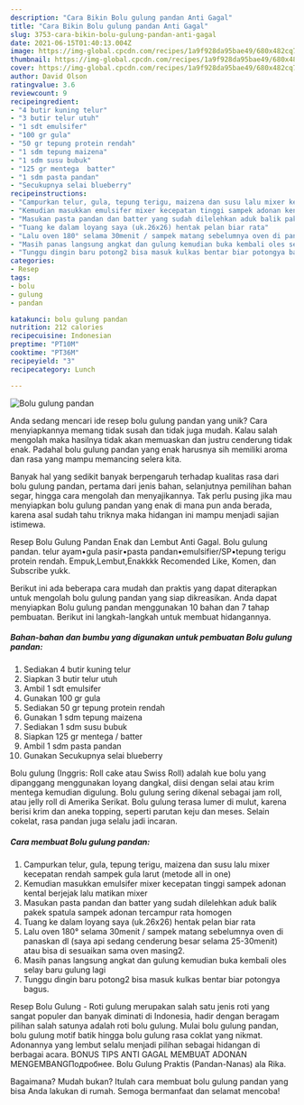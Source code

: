 ```yaml
---
description: "Cara Bikin Bolu gulung pandan Anti Gagal"
title: "Cara Bikin Bolu gulung pandan Anti Gagal"
slug: 3753-cara-bikin-bolu-gulung-pandan-anti-gagal
date: 2021-06-15T01:40:13.004Z
image: https://img-global.cpcdn.com/recipes/1a9f928da95bae49/680x482cq70/bolu-gulung-pandan-foto-resep-utama.jpg
thumbnail: https://img-global.cpcdn.com/recipes/1a9f928da95bae49/680x482cq70/bolu-gulung-pandan-foto-resep-utama.jpg
cover: https://img-global.cpcdn.com/recipes/1a9f928da95bae49/680x482cq70/bolu-gulung-pandan-foto-resep-utama.jpg
author: David Olson
ratingvalue: 3.6
reviewcount: 9
recipeingredient:
- "4 butir kuning telur"
- "3 butir telur utuh"
- "1 sdt emulsifer"
- "100 gr gula"
- "50 gr tepung protein rendah"
- "1 sdm tepung maizena"
- "1 sdm susu bubuk"
- "125 gr mentega  batter"
- "1 sdm pasta pandan"
- "Secukupnya selai blueberry"
recipeinstructions:
- "Campurkan telur, gula, tepung terigu, maizena dan susu lalu mixer kecepatan rendah sampek gula larut (metode all in one)"
- "Kemudian masukkan emulsifer mixer kecepatan tinggi sampek adonan kental berjejak lalu matikan mixer"
- "Masukan pasta pandan dan batter yang sudah dilelehkan aduk balik pakek spatula sampek adonan tercampur rata homogen"
- "Tuang ke dalam loyang saya (uk.26x26) hentak pelan biar rata"
- "Lalu oven 180° selama 30menit / sampek matang sebelumnya oven di panaskan dl (saya api sedang cenderung besar selama 25-30menit) atau bisa di sesuaikan sama oven masing2."
- "Masih panas langsung angkat dan gulung kemudian buka kembali oles selay baru gulung lagi"
- "Tunggu dingin baru potong2 bisa masuk kulkas bentar biar potongya bagus."
categories:
- Resep
tags:
- bolu
- gulung
- pandan

katakunci: bolu gulung pandan 
nutrition: 212 calories
recipecuisine: Indonesian
preptime: "PT10M"
cooktime: "PT36M"
recipeyield: "3"
recipecategory: Lunch

---
```



![Bolu gulung pandan](https://img-global.cpcdn.com/recipes/1a9f928da95bae49/680x482cq70/bolu-gulung-pandan-foto-resep-utama.jpg)

Anda sedang mencari ide resep bolu gulung pandan yang unik? Cara menyiapkannya memang tidak susah dan tidak juga mudah. Kalau salah mengolah maka hasilnya tidak akan memuaskan dan justru cenderung tidak enak. Padahal bolu gulung pandan yang enak harusnya sih memiliki aroma dan rasa yang mampu memancing selera kita.

Banyak hal yang sedikit banyak berpengaruh terhadap kualitas rasa dari bolu gulung pandan, pertama dari jenis bahan, selanjutnya pemilihan bahan segar, hingga cara mengolah dan menyajikannya. Tak perlu pusing jika mau menyiapkan bolu gulung pandan yang enak di mana pun anda berada, karena asal sudah tahu triknya maka hidangan ini mampu menjadi sajian istimewa.

Resep Bolu Gulung Pandan Enak dan Lembut Anti Gagal. Bolu gulung pandan. telur ayam•gula pasir•pasta pandan•emulsifier/SP•tepung terigu protein rendah. Empuk,Lembut,Enakkkk Recomended Like, Komen, dan Subscribe yukk.


Berikut ini ada beberapa cara mudah dan praktis yang dapat diterapkan untuk mengolah bolu gulung pandan yang siap dikreasikan. Anda dapat menyiapkan Bolu gulung pandan menggunakan 10 bahan dan 7 tahap pembuatan. Berikut ini langkah-langkah untuk membuat hidangannya.

<!--inarticleads1-->

##### Bahan-bahan dan bumbu yang digunakan untuk pembuatan Bolu gulung pandan:

1. Sediakan 4 butir kuning telur
1. Siapkan 3 butir telur utuh
1. Ambil 1 sdt emulsifer
1. Gunakan 100 gr gula
1. Sediakan 50 gr tepung protein rendah
1. Gunakan 1 sdm tepung maizena
1. Sediakan 1 sdm susu bubuk
1. Siapkan 125 gr mentega / batter
1. Ambil 1 sdm pasta pandan
1. Gunakan Secukupnya selai blueberry


Bolu gulung (Inggris: Roll cake atau Swiss Roll) adalah kue bolu yang dipanggang menggunakan loyang dangkal, diisi dengan selai atau krim mentega kemudian digulung. Bolu gulung sering dikenal sebagai jam roll, atau jelly roll di Amerika Serikat. Bolu gulung terasa lumer di mulut, karena berisi krim dan aneka topping, seperti parutan keju dan meses. Selain cokelat, rasa pandan juga selalu jadi incaran. 

<!--inarticleads2-->

##### Cara membuat Bolu gulung pandan:

1. Campurkan telur, gula, tepung terigu, maizena dan susu lalu mixer kecepatan rendah sampek gula larut (metode all in one)
1. Kemudian masukkan emulsifer mixer kecepatan tinggi sampek adonan kental berjejak lalu matikan mixer
1. Masukan pasta pandan dan batter yang sudah dilelehkan aduk balik pakek spatula sampek adonan tercampur rata homogen
1. Tuang ke dalam loyang saya (uk.26x26) hentak pelan biar rata
1. Lalu oven 180° selama 30menit / sampek matang sebelumnya oven di panaskan dl (saya api sedang cenderung besar selama 25-30menit) atau bisa di sesuaikan sama oven masing2.
1. Masih panas langsung angkat dan gulung kemudian buka kembali oles selay baru gulung lagi
1. Tunggu dingin baru potong2 bisa masuk kulkas bentar biar potongya bagus.


Resep Bolu Gulung - Roti gulung merupakan salah satu jenis roti yang sangat populer dan banyak diminati di Indonesia, hadir dengan beragam pilihan salah satunya adalah roti bolu gulung. Mulai bolu gulung pandan, bolu gulung motif batik hingga bolu gulung rasa coklat yang nikmat. Adonannya yang lembut selalu menjadi pilihan sebagai hidangan di berbagai acara. BONUS TIPS ANTI GAGAL MEMBUAT ADONAN MENGEMBANGПодробнее. Bolu Gulung Praktis (Pandan-Nanas) ala Rika. 

Bagaimana? Mudah bukan? Itulah cara membuat bolu gulung pandan yang bisa Anda lakukan di rumah. Semoga bermanfaat dan selamat mencoba!
